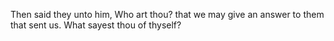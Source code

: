 Then said they unto him, Who art thou? that we may give an answer to them that sent us. What sayest thou of thyself?
